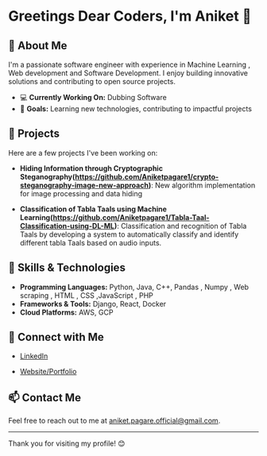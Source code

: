 # Greetings Dear Coders, I'm Aniket 👋


## 🌟 About Me
I'm a passionate software engineer with experience in Machine Learning , Web development and Software Development. I enjoy building innovative solutions and contributing to open source projects.

- 💻 **Currently Working On:** Dubbing Software 
- 🚀 **Goals:** Learning new technologies, contributing to impactful projects



## 🔭 Projects
Here are a few projects I've been working on:


- **Hiding Information through Cryptographic Steganography(https://github.com/Aniketpagare1/crypto-steganography-image-new-approach)**: New algorithm implementation for image processing and data hiding

  
- **Classification of Tabla Taals using Machine Learning(https://github.com/Aniketpagare1/Tabla-Taal-Classification-using-DL-ML)**: Classification and recognition of Tabla Taals by developing a system to automatically classify and identify different tabla Taals based on audio inputs.



## 🌱 Skills & Technologies
- **Programming Languages:** Python, Java, C++, Pandas , Numpy , Web scraping , HTML , CSS ,JavaScript , PHP
- **Frameworks & Tools:** Django, React, Docker
- **Cloud Platforms:**  AWS, GCP



## 🤝 Connect with Me
- [LinkedIn](https://www.linkedin.com/in/aniket-pagare/)

- [Website/Portfolio](https://aniketpagare1.github.io/Resume.github.io/)


## 📫 Contact Me
Feel free to reach out to me at aniket.pagare.official@gmail.com.

---


Thank you for visiting my profile! 😊


